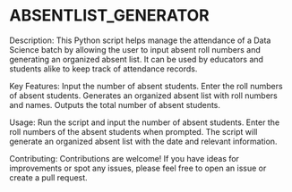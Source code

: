 # ABSENTLIST_GENERATOR
Description:
This Python script helps manage the attendance of a Data Science batch by allowing the user to input absent roll numbers and generating an organized absent list. It can be used by educators and students alike to keep track of attendance records.

Key Features:
Input the number of absent students.
Enter the roll numbers of absent students.
Generates an organized absent list with roll numbers and names.
Outputs the total number of absent students.

Usage:
Run the script and input the number of absent students.
Enter the roll numbers of the absent students when prompted.
The script will generate an organized absent list with the date and relevant information.

Contributing:
Contributions are welcome! If you have ideas for improvements or spot any issues, please feel free to open an issue or create a pull request.
